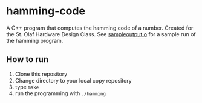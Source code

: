# hamming-code
A C++ program that computes the hamming code of a number. Created for the St. Olaf Hardware Design Class. 
See [sampleoutput.o](./sampleoutput.o) for a sample run of the hamming program.
## How to run
1. Clone this repository
2. Change directory to your local copy repository
3. type `make`
4. run the programming with `./hamming`
